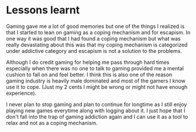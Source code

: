 
# Lessons learnt 

Gaming gave me a lot of good memories but one of the things I realized is that I started to lean on gaming as a coping mechanism and for escapism. In one way it was good that I had found a coping mechanism but what was really devastating about this was that my coping mechanism is categorized under addictive category and escapism is not a solution to the problems. 

Although I do credit gaming for helping me pass through hard times especially when there was no one to talk to gaming provided me a mental cushion to fall on and feel better. I think this is also one of the reason gaming industry is heavily male dominated and most of the gamers I know use it to cope. (Just my 2 cents I might be wrong or might not have enough experience).

I never plan to stop gaming and plan to continue for longtime as I still enjoy playing new games everytime along with logging about it. I just hope that I don't fall into the trap of gaming addiction again and I can use it as a tool to relax and not as a coping mechanism.